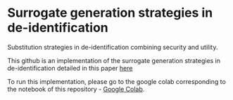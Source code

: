 # Surrogate generation strategies in de-identification
Substitution strategies in de-identification combining security and utility.  

This github is an implementation of the surrogate generation strategies in de-identification detailed in this paper [here](https://)

To run this implementation, please go to the google colab corresponding to the notebook of this repository - [Google Colab](https://colab.research.google.com/gist/healthinf/9b9b1fe28f8caaac229ae090230204d4/surrogate-generation-strategies.ipynb). 

